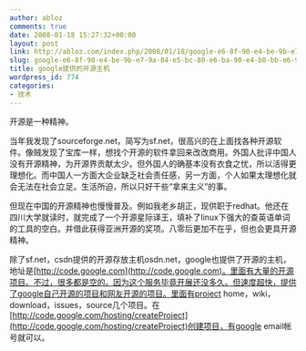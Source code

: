 ```yaml
---
author: abloz
comments: true
date: 2008-01-18 15:27:32+00:00
layout: post
link: http://abloz.com/index.php/2008/01/18/google-e6-8f-90-e4-be-9b-e7-9a-84-e5-bc-80-e6-ba-90-e4-b8-bb-e6-9c-ba/
slug: google-e6-8f-90-e4-be-9b-e7-9a-84-e5-bc-80-e6-ba-90-e4-b8-bb-e6-9c-ba
title: google提供的开源主机
wordpress_id: 774
categories:
- 技术
---
```


开源是一种精神。 

当年我发现了sourceforge.net，简写为sf.net，很高兴的在上面找各种开源软件。像贼发现了宝库一样，想找个开源的软件拿回来改改商用。外国人批评中国人没有开源精神，为开源界贡献太少。但外国人的确基本没有衣食之忧，所以活得更理想化。而中国人一方面大企业缺乏社会责任感，另一方面，个人如果太理想化就会无法在社会立足。生活所迫，所以只好干些“拿来主义”的事。 

但现在中国的开源精神也慢慢普及。例如我老乡胡正，现供职于redhat。他还在四川大学就读时，就完成了一个开源星际译王，填补了linux下强大的查英语单词的工具的空白。并借此获得亚洲开源的奖项。八零后更加不在乎，但也会更具开源精神。 

除了sf.net，csdn提供的开源存放主机osdn.net，google也提供了开源的主机，地址是[http://code.google.com](http://code.google.com)。里面有大量的开源项目。不过，很多都是空的。因为这个服务毕竟开展还没多久。但速度超快，提供了google自己开源的项目和网友开源的项目。里面有project home，wiki，download，issues，source几个项目。在[http://code.google.com/hosting/createProject](http://code.google.com/hosting/createProject)创建项目，有google email帐号就可以。

